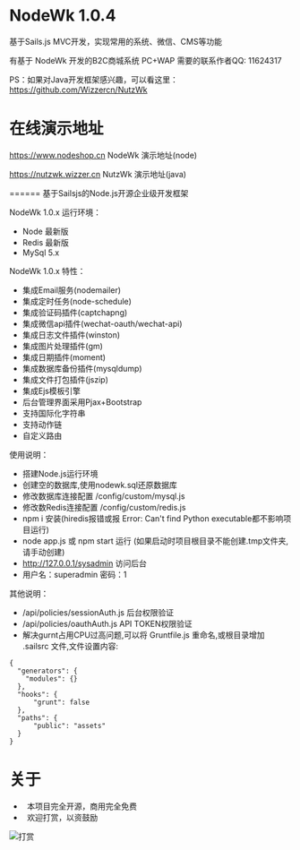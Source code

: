 NodeWk 1.0.4
======
基于Sails.js MVC开发，实现常用的系统、微信、CMS等功能

有基于 NodeWk 开发的B2C商城系统 PC+WAP 需要的联系作者QQ: 11624317

PS：如果对Java开发框架感兴趣，可以看这里：https://github.com/Wizzercn/NutzWk

在线演示地址
======

https://www.nodeshop.cn        NodeWk 演示地址(node)

https://nutzwk.wizzer.cn        NutzWk 演示地址(java)


======
基于Sailsjs的Node.js开源企业级开发框架

NodeWk 1.0.x 运行环境：
*   Node 最新版
*   Redis 最新版
*   MySql 5.x

NodeWk 1.0.x 特性：
*   集成Email服务(nodemailer)
*   集成定时任务(node-schedule)
*   集成验证码插件(captchapng)
*   集成微信api插件(wechat-oauth/wechat-api)
*   集成日志文件插件(winston)
*   集成图片处理插件(gm)
*   集成日期插件(moment)
*   集成数据库备份插件(mysqldump)
*   集成文件打包插件(jszip)
*   集成Ejs模板引擎
*   后台管理界面采用Pjax+Bootstrap
*   支持国际化字符串
*   支持动作链
*   自定义路由


使用说明：
*   搭建Node.js运行环境
*   创建空的数据库,使用nodewk.sql还原数据库
*   修改数据库连接配置 /config/custom/mysql.js
*   修改数Redis连接配置 /config/custom/redis.js
*   npm i 安装(hiredis报错或报 Error: Can't find Python executable都不影响项目运行)
*   node app.js 或 npm start 运行 (如果启动时项目根目录不能创建.tmp文件夹,请手动创建)
*   http://127.0.0.1/sysadmin 访问后台
*   用户名：superadmin  密码：1


其他说明：
*   /api/policies/sessionAuth.js        后台权限验证
*   /api/policies/oauthAuth.js      API TOKEN权限验证
*   解决gurnt占用CPU过高问题,可以将 Gruntfile.js 重命名,或根目录增加 .sailsrc 文件,文件设置内容:

```
{
  "generators": {
    "modules": {}
  },
  "hooks": {
      "grunt": false
  },
  "paths": {
      "public": "assets"
  }
}

```
# 关于

*   本项目完全开源，商用完全免费
*   欢迎打赏，以资鼓励

![打赏](pay.jpg)


